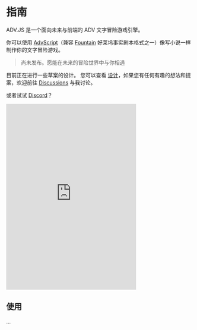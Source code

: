 # 指南

ADV.JS 是一个面向未来与前端的 ADV 文字冒险游戏引擎。

你可以使用 [AdvScript](/advscript/)（兼容 [Fountain](https://fountain.advjs.org) 好莱坞事实剧本格式之一）像写小说一样制作你的文字冒险游戏。

> 尚未发布。愿能在未来的冒险世界中与你相遇

目前正在进行一些草案的设计。
您可以查看 [设计](/design/)，如果您有任何有趣的想法和提案，欢迎前往 [Discussions](https://github.com/YunYouJun/advjs/discussions) 与我讨论。

或者试试 [Discord](https://discord.gg/HNNPywcTxw)？

<iframe src="https://discord.com/widget?id=752821465891733574&theme=dark" width="350" height="500" allowtransparency="true" frameborder="0" sandbox="allow-popups allow-popups-to-escape-sandbox allow-same-origin allow-scripts"></iframe>

## 使用

...
